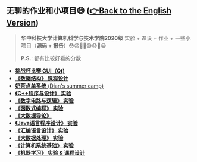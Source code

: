 ## 无聊的作业和小项目😅  **([👉Back to the English Version](https://github.com/SleepyLGod/hust-projects/Readme.md))**
> **华中科技大学计算机科学与技术学院2020级** 实验 + 课设 + 作业 + 一些小项目（**源码 + 报告**）😳😡🤢🤮😅😓👏😀
> 
> **P.S.**: 都有比较好看的分数

+ [**挑战杯比赛 GUI（Qt)**](https://github.com/SleepyLGod/hust-projects/tree/main/focus_climer)
+ [**《数据结构》 课程设计**](https://github.com/SleepyLGod/hust-projects/tree/main/sudoku_game_2021)
+ [**奶茶点单系统** (Dian's summer camp)](https://github.com/SleepyLGod/hust-projects/tree/main/tea)
+ [**《C++程序与设计》 实验**](https://github.com/SleepyLGod/hust-projects/tree/main/cpp_lab_2021)
+ [**《数字电路与逻辑》 实验**](https://github.com/SleepyLGod/hust-projects/tree/main/digital_circuit_%26_logic_design_lab_2021)
+ [**《函数式编程》 实验**](https://github.com/SleepyLGod/hust-projects/tree/main/functional_programming_lab_2021)
+ [**《大数据导论》**](https://github.com/SleepyLGod/hust-projects/tree/main/introduction_to_big_data_2021)
+ [**《Java语言程序设计》 实验**](https://github.com/SleepyLGod/hust-projects/tree/main/java_lab_2022)
+ [**《汇编语言设计》 实验**](https://github.com/SleepyLGod/hust-projects/tree/main/assembly_language_lab_2022)
+ [**《大数据处理》 实验**](https://github.com/SleepyLGod/hust-projects/tree/main/big_data_reduce_lab_2021)
+ [**《计算机系统基础》 实验**](https://github.com/SleepyLGod/hust-projects/tree/main/csapp_lab_2022)
+ [**《机器学习》 实验 & 课程设计**]()
